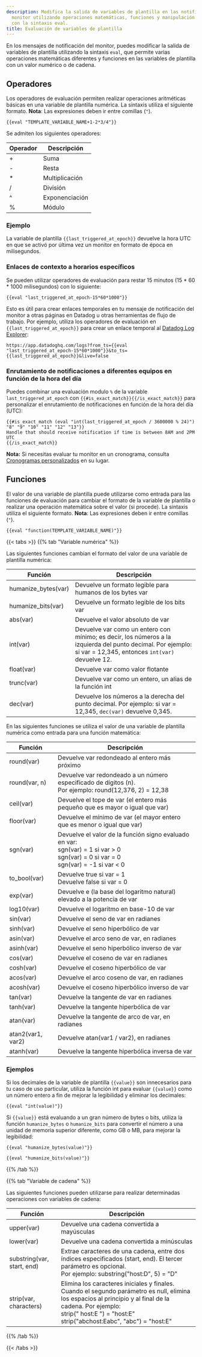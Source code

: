 ```yaml
---
description: Modifica la salida de variables de plantilla en las notificaciones de
  monitor utilizando operaciones matemáticas, funciones y manipulación de cadenas
  con la sintaxis eval.
title: Evaluación de variables de plantilla
---
```


En los mensajes de notificación del monitor, puedes modificar la salida de variables de plantilla utilizando la sintaxis `eval`, que permite varias operaciones matemáticas diferentes y funciones en las variables de plantilla con un valor numérico o de cadena.

## Operadores

Los operadores de evaluación permiten realizar operaciones aritméticas básicas en una variable de plantilla numérica. La sintaxis utiliza el siguiente formato. **Nota**: Las expresiones deben ir entre comillas (`"`).

```text
{{eval "TEMPLATE_VARIABLE_NAME+1-2*3/4"}}
```

Se admiten los siguientes operadores:

| Operador | Descripción    |
|----------|----------------|
| +        | Suma       |
| -        | Resta    |
| *        | Multiplicación |
| /        | División       |
| ^        | Exponenciación |
| %        | Módulo         |

### Ejemplo

La variable de plantilla `{{last_triggered_at_epoch}}` devuelve la hora UTC en que se activó por última vez un monitor en formato de época en milisegundos.

### Enlaces de contexto a horarios específicos

Se pueden utilizar operadores de evaluación para restar 15 minutos (15 * 60 * 1000 milisegundos) con lo siguiente:

```
{{eval "last_triggered_at_epoch-15*60*1000"}}
```

Esto es útil para crear enlaces temporales en tu mensaje de notificación del monitor a otras páginas en Datadog u otras herramientas de flujo de trabajo. Por ejemplo, utiliza los operadores de evaluación en `{{last_triggered_at_epoch}}` para crear un enlace temporal al [Datadog Log Explorer][1]:

```
https://app.datadoghq.com/logs?from_ts={{eval "last_triggered_at_epoch-15*60*1000"}}&to_ts={{last_triggered_at_epoch}}&live=false
```

### Enrutamiento de notificaciones a diferentes equipos en función de la hora del día

Puedes combinar una evaluación modulo `%` de la variable `last_triggered_at_epoch` con `{{#is_exact_match}}{{/is_exact_match}}` para personalizar el enrutamiento de notificaciones en función de la hora del día (UTC):
```
{{#is_exact_match (eval "int(last_triggered_at_epoch / 3600000 % 24)") "8" "9" "10" "11" "12" "13"}}  
Handle that should receive notification if time is between 8AM and 2PM UTC
{{/is_exact_match}}
```

**Nota:** Si necesitas evaluar tu monitor en un cronograma, consulta [Cronogramas personalizados][2] en su lugar.

## Funciones

El valor de una variable de plantilla puede utilizarse como entrada para las funciones de evaluación para cambiar el formato de la variable de plantilla o realizar una operación matemática sobre el valor (si procede). La sintaxis utiliza el siguiente formato. **Nota**: Las expresiones deben ir entre comillas (`"`).

```text
{{eval "function(TEMPLATE_VARIABLE_NAME)"}}
```


{{< tabs >}}
{{% tab "Variable numérica" %}}


Las siguientes funciones cambian el formato del valor de una variable de plantilla numérica:

| Función            | Descripción|
|---------------------|--------------------------------------------------------------------------------------------------------------------------------------------|
| humanize_bytes(var) | Devuelve un formato legible para humanos de los bytes var|
| humanize_bits(var)  | Devuelve un formato legible de los bits var|
| abs(var)            | Devuelve el valor absoluto de var|
| int(var)            | Devuelve var como un entero con mínimo; es decir, los números a la izquierda del punto decimal. Por ejemplo: si var = 12,345, entonces `int(var)` devuelve 12.|
| float(var)          | Devuelve var como valor flotante|
| trunc(var)          | Devuelve var como un entero, un alias de la función int|
| dec(var)            | Devuelve los números a la derecha del punto decimal. Por ejemplo: si var = 12,345, `dec(var)` devuelve 0,345.|

En las siguientes funciones se utiliza el valor de una variable de plantilla numérica como entrada para una función matemática:

| Función            | Descripción|
|---------------------|--------------------------------------------------------------------------------------------------------------------------------------------|
| round(var)          | Devuelve var redondeado al entero más próximo|
| round(var, n)       | Devuelve var redondeado a un número especificado de dígitos (n).<br>Por ejemplo: round(12,376, 2) = 12,38|
| ceil(var)           | Devuelve el tope de var (el entero más pequeño que es mayor o igual que var)|
| floor(var)          | Devuelve el mínimo de var (el mayor entero que es menor o igual que var)|
| sgn(var)            | Devuelve el valor de la función signo evaluado en var:<br>sgn(var) = 1 si var > 0<br>sgn(var) = 0 si var = 0<br>sgn(var) = -1 si var < 0|
| to_bool(var)        | Devuelve true si var = 1<br>Devuelve false si var = 0|
| exp(var)            | Devuelve e (la base del logaritmo natural) elevado a la potencia de var|
| log10(var)          | Devuelve el logaritmo en base-10 de var|
| sin(var)            | Devuelve el seno de var en radianes|
| sinh(var)           | Devuelve el seno hiperbólico de var|
| asin(var)           | Devuelve el arco seno de var, en radianes|
| asinh(var)          | Devuelve el seno hiperbólico inverso de var|
| cos(var)            | Devuelve el coseno de var en radianes|
| cosh(var)           | Devuelve el coseno hiperbólico de var|
| acos(var)           | Devuelve el arco coseno de var, en radianes|
| acosh(var)          | Devuelve el coseno hiperbólico inverso de var|
| tan(var)            | Devuelve la tangente de var en radianes|
| tanh(var)           | Devuelve la tangente hiperbólica de var|
| atan(var)           | Devuelve la tangente de arco de var, en radianes|
| atan2(var1, var2)   | Devuelve atan(var1 / var2), en radianes|
| atanh(var)          | Devuelve la tangente hiperbólica inversa de var|

### Ejemplos

Si los decimales de la variable de plantilla `{{value}}` son innecesarios para tu caso de uso particular, utiliza la función int para evaluar `{{value}}` como un número entero a fin de mejorar la legibilidad y eliminar los decimales:

```
{{eval "int(value)"}}
```

Si `{{value}}` está evaluando a un gran número de bytes o bits, utiliza la función `humanize_bytes` o `humanize_bits` para convertir el número a una unidad de memoria superior diferente, como GB o MB, para mejorar la legibilidad:

```
{{eval "humanize_bytes(value)"}}

{{eval "humanize_bits(value)"}}
```

{{% /tab %}}


{{% tab "Variable de cadena" %}}

Las siguientes funciones pueden utilizarse para realizar determinadas operaciones con variables de cadena:

| Función            | Descripción|
|---------------------|--------------------------------------------------------------------------------------------------------------------------------------------|
| upper(var) | Devuelve una cadena convertida a mayúsculas|
| lower(var)  | Devuelve una cadena convertida a minúsculas|
| substring(var, start, end)            | Extrae caracteres de una cadena, entre dos índices especificados (start, end). El tercer parámetro es opcional.<br>Por ejemplo: substring("host:D", 5) = "D"|
| strip(var, characters)            | Elimina los caracteres iniciales y finales. Cuando el segundo parámetro es null, elimina los espacios al principio y al final de la cadena. Por ejemplo:<br>strip(" host:E ") = "host:E"<br>strip("abchost:Eabc", "abc") = "host:E"|


{{% /tab %}}

{{< /tabs >}}



[1]: /es/logs/explorer/
[2]: /es/monitors/guide/custom_schedules